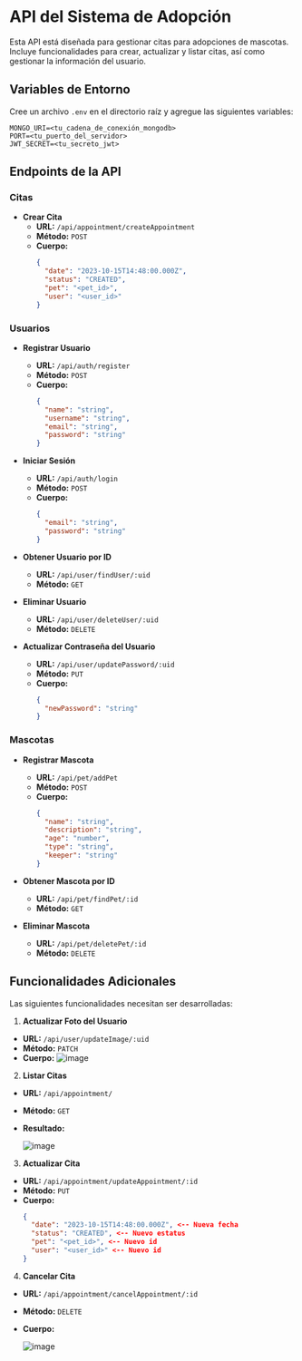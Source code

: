 # API del Sistema de Adopción

Esta API está diseñada para gestionar citas para adopciones de mascotas. Incluye funcionalidades para crear, actualizar y listar citas, así como gestionar la información del usuario.

## Variables de Entorno

Cree un archivo `.env` en el directorio raíz y agregue las siguientes variables:

```
MONGO_URI=<tu_cadena_de_conexión_mongodb>
PORT=<tu_puerto_del_servidor>
JWT_SECRET=<tu_secreto_jwt>
```

## Endpoints de la API

### Citas

- **Crear Cita**
  - **URL:** `/api/appointment/createAppointment`
  - **Método:** `POST`
  - **Cuerpo:**
    ```json
    {
      "date": "2023-10-15T14:48:00.000Z",
      "status": "CREATED",
      "pet": "<pet_id>",
      "user": "<user_id>"
    }
    ```

### Usuarios

- **Registrar Usuario**
  - **URL:** `/api/auth/register`
  - **Método:** `POST`
  - **Cuerpo:**
    ```json
    {
      "name": "string",
      "username": "string",
      "email": "string",
      "password": "string"
    }
    ```

- **Iniciar Sesión**
  - **URL:** `/api/auth/login`
  - **Método:** `POST`
  - **Cuerpo:**
    ```json
    {
      "email": "string",
      "password": "string"
    }
    ```

- **Obtener Usuario por ID**
  - **URL:** `/api/user/findUser/:uid`
  - **Método:** `GET`

- **Eliminar Usuario**
  - **URL:** `/api/user/deleteUser/:uid`
  - **Método:** `DELETE`

- **Actualizar Contraseña del Usuario**
  - **URL:** `/api/user/updatePassword/:uid`
  - **Método:** `PUT`
  - **Cuerpo:**
    ```json
    {
      "newPassword": "string"
    }
    ```

### Mascotas

- **Registrar Mascota**
  - **URL:** `/api/pet/addPet`
  - **Método:** `POST`
  - **Cuerpo:**
    ```json
    {
      "name": "string",
      "description": "string",
      "age": "number",
      "type": "string",
      "keeper": "string"
    }
    ```

- **Obtener Mascota por ID**
  - **URL:** `/api/pet/findPet/:id`
  - **Método:** `GET`

- **Eliminar Mascota**
  - **URL:** `/api/pet/deletePet/:id`
  - **Método:** `DELETE`

## Funcionalidades Adicionales

Las siguientes funcionalidades necesitan ser desarrolladas:

1. **Actualizar Foto del Usuario**
  - **URL:** `/api/user/updateImage/:uid`
  - **Método:** `PATCH`
  - **Cuerpo:**
    ![image](https://github.com/user-attachments/assets/67e246f0-e4f1-49d5-b83b-3de337de5fe7)
    
2. **Listar Citas**
  - **URL:** `/api/appointment/`
  - **Método:** `GET`
  - **Resultado:**
    
    ![image](https://github.com/user-attachments/assets/519ee6b6-6d3d-4094-93f4-492978a59e15)

3. **Actualizar Cita**
  - **URL:** `/api/appointment/updateAppointment/:id`
  - **Método:** `PUT`
  - **Cuerpo:**
    ```json
    {
      "date": "2023-10-15T14:48:00.000Z", <-- Nueva fecha
      "status": "CREATED", <-- Nuevo estatus
      "pet": "<pet_id>", <-- Nuevo id
      "user": "<user_id>" <-- Nuevo id
    }
    ```
     
4. **Cancelar Cita**
  - **URL:** `/api/appointment/cancelAppointment/:id`
  - **Método:** `DELETE`
  - **Cuerpo:**
    
    ![image](https://github.com/user-attachments/assets/e6a01e13-fe97-4a3d-ab96-92b911044834)
